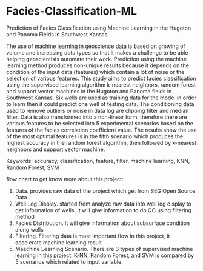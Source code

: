 # Facies-Classification-ML
Prediction of Facies Classification using Machine Learning in the Hugoton and Panoma Fields in Southwest Kansas

The use of machine learning in geoscience data is based on growing of volume and increasing data types so that it makes a challenge to be able helping geoscientists automate their work. Prediction using the machine learning method produces non-unique results because it depends on the condition of the input data (features) which contain a lot of noise or the selection of various features. This study aims to predict facies classification using the supervised learning algorithm k-nearest neighbors, random forest and support vector machines in the Hugoton and Panoma fields in Southwest Kansas. Six wells are used as training data for the model in order to learn then it could predict one well of testing data. The conditioning data used to remove outliers or noise in data log are clipping filter and median filter. Data is also transformed into a non-linear form, therefore there are various features to be selected into 5 experimental scenarios based on the features of the facies correlation coefficient value. The results show the use of the most optimal features is in the fifth scenario which produces the highest accuracy in the random forest algorithm, then followed by k-nearest neighbors and support vector machine.

Keywords: accuracy, classification, feature, filter, machine learning, KNN, Random Forest, SVM

flow chart to get know more about this project:
1. Data. provides raw data of the project which get from SEG Open Source Data
2. Well Log Display. started from analyze raw data into well log display to get information of wells. It will give information to do QC using filtering method
3. Facies Distribution. It will give information about subsurface condition along wells
4. Filtering. Filtering data is most important flow in this project, it accelerate machine learning result
5. Maachine Learning Scenario. There are 3 types of supervised machine learning in this project. K-NN, Random Forest, and SVM is compared by 5 scenarios which related to input variable.
